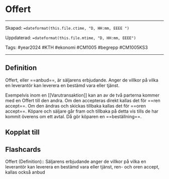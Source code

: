 # Offert

---
Skapad: `=dateformat(this.file.ctime, "D, HH:mm, EEEE ")`

Uppdaterad: `=dateformat(this.file.mtime, "D, HH:mm, EEEE")`

Tags: #year2024 #KTH #ekonomi #CM1005 #begrepp #CM1005KS3

---

## Definition

Offert, eller ==anbud==, är säljarens erbjudande. Anger de villkor på vilka en leverantör kan leverera en bestämd vara eller tjänst.

Exempelvis inom en [[Varutransaktion]] kan an av de två parterna kommer med en Offert till den andra. Om den accepteras direkt kallas det för ==ren accept==. Om den ändras och skickas tillbaka kallas det för ==oren accept==. Köpare och säljare går fram och tillbaka på detta vis tills de har kommit överens om ett avtal. Då gör köparen en ==beställning==.

## Kopplat till

## Flashcards

Offert (Definition):: Säljarens erbjudande anger de villkor på vilka en leverantör kan leverera en bestämd vara eller tjänst, ren- och oren accept, kallas också anbud
<!--SR:!2024-02-18,2,230!2024-02-17,2,248-->
